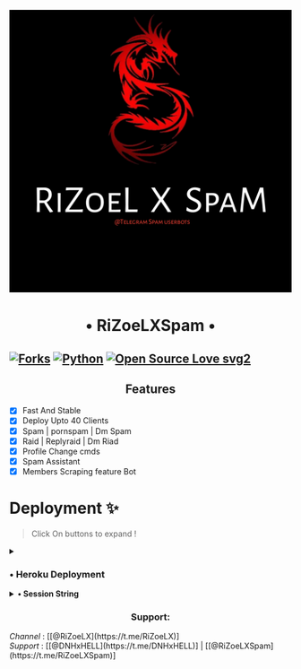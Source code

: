<p align="center">
  <img src="./logo.jpg" alt="RiZoeLXSpam Logo">
</p>
<h1 align="center">
  <b>• RiZoeLXSpam •</b>
</h1>

[![Forks](https://img.shields.io/github/forks/RiZoeLX/RiZoeLXSpam?style=flat-square&color=orange)](https://github.com/RiZoeLX/RiZoeLXSpam/fork)
[![Python](https://img.shields.io/badge/Python-v3.10.4-blue)](https://www.python.org/)
[![Open Source Love svg2](https://badges.frapsoft.com/os/v2/open-source.svg?v=103)](https://github.com/RiZoeLX/RiZoeLXSpam)   
----

<h2 align="center"> Features </h2>

- [x] Fast And Stable
- [x] Deploy Upto 40 Clients
- [x] Spam | pornspam | Dm Spam
- [x] Raid | Replyraid | Dm Riad
- [x] Profile Change cmds
- [x] Spam Assistant
- [x] Members Scraping feature Bot

# Deployment ✨
> Click On buttons to expand !

<details>
<summary><h3>• Heroku Deployment </h3></summary>
<br>

× <i> The easy way to host this bot, deploy to Heroku </i>

[![Deploy](https://www.herokucdn.com/deploy/button.svg)](https://heroku.com/deploy?template=https://github.com/RiZoeLX/RiZoeLXSpam)

</details>

<details>
<summary><b>• Session String</b></summary>
<br>

× <i> You'll need a API_ID & API_HASH in order to generate Telethon session string. Get This Values from [Here.](https://my.telegram.org) </i>

<h4>• Generate Session via Repl.it: </h4>    
<p><a href="https://replit.com/@RiZoeL/RiZoeLXSpam#main.py"><img src="https://img.shields.io/badge/Generate%20On%20Repl-blueviolet?style=for-the-badge&logo=appveyor" width="200""/></a></p>

<h4>• Generate Session Via Telegram Bot: </h4>
<p><a href="http://t.me/TELESTRING_BOT?start=start"><img src="https://telegra.ph/file/fc547ab72781632da472a.jpg" width="200""/></a></p>

</details>

<h3 align="center"> Support: </h3>
  <i> Channel </i>: [[@RiZoeLX](https://t.me/RiZoeLX)] <br>
  <i> Support </i>: [[@DNHxHELL](https://t.me/DNHxHELL)] | [[@RiZoeLXSpam](https://t.me/RiZoeLXSpam)]
